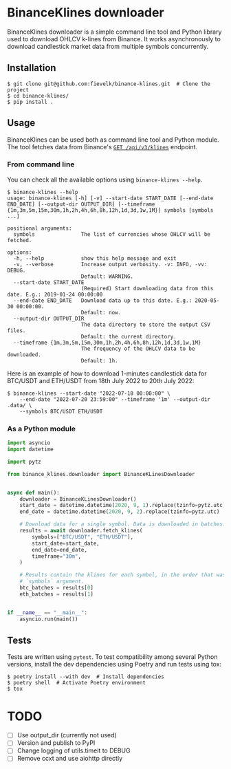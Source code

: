 # BinanceKlines downloader

BinanceKlines downloader is a simple command line tool and Python library used to download OHLCV k-lines from Binance. It works asynchronously to download candlestick market data from multiple symbols concurrently.


## Installation

```console
$ git clone git@github.com:fievelk/binance-klines.git  # Clone the project
$ cd binance-klines/
$ pip install .
```

## Usage

BinanceKlines can be used both as command line tool and Python module. The tool fetches data from Binance's [`GET /api/v3/klines`](https://binance-docs.github.io/apidocs/spot/en/#kline-candlestick-data) endpoint.


### From command line

You can check all the available options using `binance-klines --help`.

```console
$ binance-klines --help
usage: binance-klines [-h] [-v] --start-date START_DATE [--end-date END_DATE] [--output-dir OUTPUT_DIR] [--timeframe {1m,3m,5m,15m,30m,1h,2h,4h,6h,8h,12h,1d,3d,1w,1M}] symbols [symbols ...]

positional arguments:
  symbols               The list of currencies whose OHLCV will be fetched.

options:
  -h, --help            show this help message and exit
  -v, --verbose         Increase output verbosity. -v: INFO, -vv: DEBUG.
                        Default: WARNING.
  --start-date START_DATE
                        (Required) Start downloading data from this date. E.g.: 2019-01-24 00:00:00
  --end-date END_DATE   Download data up to this date. E.g.: 2020-05-30 00:00:00.
                        Default: now.
  --output-dir OUTPUT_DIR
                        The data directory to store the output CSV files.
                        Default: the current directory.
  --timeframe {1m,3m,5m,15m,30m,1h,2h,4h,6h,8h,12h,1d,3d,1w,1M}
                        The frequency of the OHLCV data to be downloaded.
                        Default: 1h.
```

Here is an example of how to download 1-minutes candlestick data for BTC/USDT and ETH/USDT from 18th July 2022 to 20th July 2022:

```console
$ binance-klines --start-date "2022-07-18 00:00:00" \
    --end-date "2022-07-20 23:59:00" --timeframe '1m' --output-dir .data/ \
    --symbols BTC/USDT ETH/USDT
```

### As a Python module

```py
import asyncio
import datetime

import pytz

from binance_klines.downloader import BinanceKLinesDownloader


async def main():
    downloader = BinanceKLinesDownloader()
    start_date = datetime.datetime(2020, 9, 1).replace(tzinfo=pytz.utc)
    end_date = datetime.datetime(2020, 9, 2).replace(tzinfo=pytz.utc)

    # Download data for a single symbol. Data is downloaded in batches.
    results = await downloader.fetch_klines(
        symbols=["BTC/USDT", "ETH/USDT"],
        start_date=start_date,
        end_date=end_date,
        timeframe="30m",
    )

    # Results contain the klines for each symbol, in the order that was passed to the
    # `symbols` argument.
    btc_batches = results[0]
    eth_batches = results[1]


if __name__ == "__main__":
    asyncio.run(main())
```

## Tests

Tests are written using `pytest`. To test compatibility among several Python versions, install the dev dependencies using Poetry and run tests using tox:

```console
$ poetry install --with dev  # Install dependencies
$ poetry shell  # Activate Poetry environment
$ tox
```

# TODO

- [ ] Use output_dir (currently not used)
- [ ] Version and publish to PyPI
- [ ] Change logging of utils.timeit to DEBUG
- [ ] Remove ccxt and use aiohttp directly
